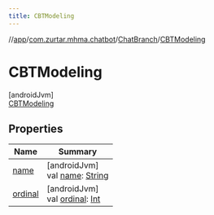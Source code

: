 ```yaml
---
title: CBTModeling
---
```

//[app](../../../../index.html)/[com.zurtar.mhma.chatbot](../../index.html)/[ChatBranch](../index.html)/[CBTModeling](index.html)



# CBTModeling



[androidJvm]\
[CBTModeling](index.html)



## Properties


| Name | Summary |
|---|---|
| [name](../-explanation/index.html#-372974862%2FProperties%2F-451970049) | [androidJvm]<br>val [name](../-explanation/index.html#-372974862%2FProperties%2F-451970049): [String](https://kotlinlang.org/api/core/kotlin-stdlib/kotlin/-string/index.html) |
| [ordinal](../-explanation/index.html#-739389684%2FProperties%2F-451970049) | [androidJvm]<br>val [ordinal](../-explanation/index.html#-739389684%2FProperties%2F-451970049): [Int](https://kotlinlang.org/api/core/kotlin-stdlib/kotlin/-int/index.html) |
